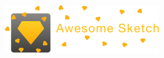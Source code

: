 <img src="https://raw.githubusercontent.com/BeautyDesign/Awesome-Sketch/master/Awesome%20Sketch%20Logo.png">
